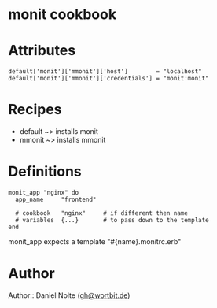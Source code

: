 # monit cookbook

# Attributes

    default['monit']['mmonit']['host']        = "localhost" 
    default['monit']['mmonit']['credentials'] = "monit:monit" 

# Recipes

* default ~> installs monit
* mmonit ~> installs mmonit

# Definitions

    monit_app "nginx" do
      app_name     "frontend"

      # cookbook   "nginx"     # if different then name
      # variables  {...}       # to pass down to the template
    end

  monit_app expects a template "#{name}.monitrc.erb"

# Author

Author:: Daniel Nolte (<gh@wortbit.de>)
